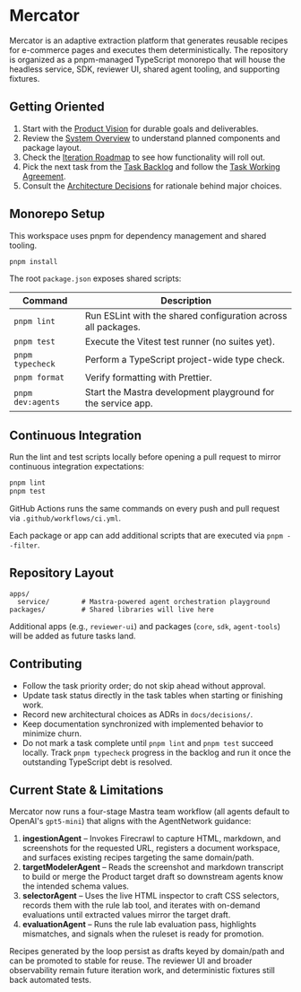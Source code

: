 # Mercator

Mercator is an adaptive extraction platform that generates reusable recipes for e-commerce pages and executes them deterministically. The repository is organized as a pnpm-managed TypeScript monorepo that will house the headless service, SDK, reviewer UI, shared agent tooling, and supporting fixtures.

## Getting Oriented

1. Start with the [Product Vision](docs/product/vision.md) for durable goals and deliverables.
2. Review the [System Overview](docs/architecture/system-overview.md) to understand planned components and package layout.
3. Check the [Iteration Roadmap](docs/plan/iterations.md) to see how functionality will roll out.
4. Pick the next task from the [Task Backlog](docs/tasks/index.md) and follow the [Task Working Agreement](docs/tasks/README.md).
5. Consult the [Architecture Decisions](docs/decisions/README.md) for rationale behind major choices.

## Monorepo Setup

This workspace uses pnpm for dependency management and shared tooling.

```bash
pnpm install
```

The root `package.json` exposes shared scripts:

| Command | Description |
|---------|-------------|
| `pnpm lint` | Run ESLint with the shared configuration across all packages. |
| `pnpm test` | Execute the Vitest test runner (no suites yet). |
| `pnpm typecheck` | Perform a TypeScript project-wide type check. |
| `pnpm format` | Verify formatting with Prettier. |
| `pnpm dev:agents` | Start the Mastra development playground for the service app. |

## Continuous Integration

Run the lint and test scripts locally before opening a pull request to mirror continuous integration expectations:

```bash
pnpm lint
pnpm test
```

GitHub Actions runs the same commands on every push and pull request via `.github/workflows/ci.yml`.

Each package or app can add additional scripts that are executed via `pnpm --filter`.

## Repository Layout

```
apps/
  service/        # Mastra-powered agent orchestration playground
packages/         # Shared libraries will live here
```

Additional apps (e.g., `reviewer-ui`) and packages (`core`, `sdk`, `agent-tools`) will be added as future tasks land.

## Contributing

- Follow the task priority order; do not skip ahead without approval.
- Update task status directly in the task tables when starting or finishing work.
- Record new architectural choices as ADRs in `docs/decisions/`.
- Keep documentation synchronized with implemented behavior to minimize churn.
- Do not mark a task complete until `pnpm lint` and `pnpm test` succeed locally. Track `pnpm typecheck` progress in the backlog and run it once the outstanding TypeScript debt is resolved.

## Current State & Limitations

Mercator now runs a four-stage Mastra team workflow (all agents default to OpenAI's `gpt5-mini`) that aligns with the AgentNetwork guidance:

1. **ingestionAgent** – Invokes Firecrawl to capture HTML, markdown, and screenshots for the requested URL, registers a document workspace, and surfaces existing recipes targeting the same domain/path.
2. **targetModelerAgent** – Reads the screenshot and markdown transcript to build or merge the Product target draft so downstream agents know the intended schema values.
3. **selectorAgent** – Uses the live HTML inspector to craft CSS selectors, records them with the rule lab tool, and iterates with on-demand evaluations until extracted values mirror the target draft.
4. **evaluationAgent** – Runs the rule lab evaluation pass, highlights mismatches, and signals when the ruleset is ready for promotion.

Recipes generated by the loop persist as drafts keyed by domain/path and can be promoted to stable for reuse. The reviewer UI and broader observability remain future iteration work, and deterministic fixtures still back automated tests.
